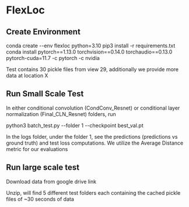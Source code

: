 # FlexLoc

## Create Environment
conda create --env flexloc python=3.10
pip3 install -r requirements.txt
conda install pytorch==1.13.0 torchvision==0.14.0 torchaudio==0.13.0 pytorch-cuda=11.7 -c pytorch -c nvidia



Test contains 30 pickle files from view 29, additionally we provide more data at location X


## Run Small Scale Test

In either conditional convolution (CondConv_Resnet) or conditional layer normalization (Final_CLN_Resnet) folders, run 

python3 batch_test.py --folder 1 --checkpoint best_val.pt

In the logs folder, under the folder 1, see the predictions (predictions vs ground truth) and test loss computations. We utilize the Average Distance metric for our evaluations


## Run large scale test

Download data from google drive link


Unzip, will find 5 different test folders each containing the cached pickle files of ~30 seconds of data
